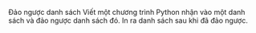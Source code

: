 Đảo ngược danh sách
Viết một chương trình Python nhận vào một danh sách và đảo ngược danh sách đó. In ra danh sách sau khi đã đảo ngược.